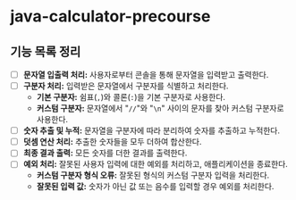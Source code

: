 # java-calculator-precourse

## 기능 목록 정리

- [ ]  **문자열 입출력 처리:** 사용자로부터 콘솔을 통해 문자열을 입력받고 출력한다.
- [ ]  **구분자 처리:** 입력받은 문자열에서 구분자를 식별하고 처리한다.
    - **기본 구분자:** 쉼표(`,`)와 콜론(`:`)을 기본 구분자로 사용한다.
    - **커스텀 구분자:** 문자열에서 "`//`"와 "`\n`" 사이의 문자를 찾아 커스텀 구분자로 사용한다.
- [ ]  **숫자 추출 및 누적:** 문자열을 구분자에 따라 분리하여 숫자를 추출하고 누적한다.
- [ ]  **덧셈 연산 처리:** 추출한 숫자들을 모두 더하여 합산한다.
- [ ]  **최종 결과 출력:** 모든 숫자를 더한 결과를 출력한다.
- [ ]  **예외 처리:** 잘못된 사용자 입력에 대한 예외를 처리하고, 애플리케이션을 종료한다.
    - **커스텀 구분자 형식 오류:** 잘못된 형식의 커스텀 구분자 입력을 처리한다.
    - **잘못된 입력 값:** 숫자가 아닌 값 또는 음수를 입력할 경우 예외를 처리한다.
